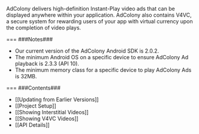 AdColony delivers high-definition Instant-Play video ads that can be displayed anywhere within your application. AdColony also contains V4VC, a secure system for rewarding users of your app with virtual currency upon the completion of video plays. 

===
###Notes###
* Our current version of the AdColony Android SDK is 2.0.2.
* The minimum Android OS on a specific device to ensure AdColony Ad playback is 2.3.3 (API 10).
* The minimum memory class for a specific device to play AdColony Ads is 32MB.

===
###Contents###
* [[Updating from Earlier Versions]]
* [[Project Setup]]
* [[Showing Interstitial Videos]]
* [[Showing V4VC Videos]]
* [[API Details]]